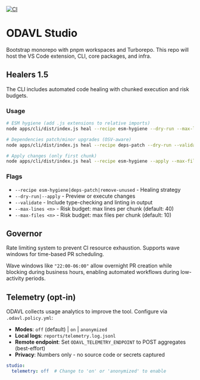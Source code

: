 [![CI](https://github.com/Monawlo812/odavl_studio/actions/workflows/ci.yml/badge.svg)](https://github.com/Monawlo812/odavl_studio/actions/workflows/ci.yml)

# ODAVL Studio

Bootstrap monorepo with pnpm workspaces and Turborepo.
This repo will host the VS Code extension, CLI, core packages, and infra.

## Healers 1.5

The CLI includes automated code healing with chunked execution and risk budgets.

### Usage
```bash
# ESM hygiene (add .js extensions to relative imports)
node apps/cli/dist/index.js heal --recipe esm-hygiene --dry-run --max-lines 40 --max-files 10

# Dependencies patch/minor upgrades (OSV-aware)
node apps/cli/dist/index.js heal --recipe deps-patch --dry-run --validate

# Apply changes (only first chunk)
node apps/cli/dist/index.js heal --recipe esm-hygiene --apply --max-files 5
```

### Flags
- `--recipe esm-hygiene|deps-patch|remove-unused` - Healing strategy
- `--dry-run|--apply` - Preview or execute changes
- `--validate` - Include type-checking and linting in output
- `--max-lines <n>` - Risk budget: max lines per chunk (default: 40)
- `--max-files <n>` - Risk budget: max files per chunk (default: 10)

## Governor

Rate limiting system to prevent CI resource exhaustion. Supports wave windows for time-based PR scheduling.

Wave windows like `"22:00-06:00"` allow overnight PR creation while blocking during business hours, enabling automated workflows during low-activity periods.

## Telemetry (opt-in)

ODAVL collects usage analytics to improve the tool. Configure via `.odavl.policy.yml`:

- **Modes**: `off` (default) | `on` | `anonymized`
- **Local logs**: `reports/telemetry.log.jsonl`
- **Remote endpoint**: Set `ODAVL_TELEMETRY_ENDPOINT` to POST aggregates (best-effort)
- **Privacy**: Numbers only - no source code or secrets captured

```yaml
studio:
  telemetry: off  # Change to 'on' or 'anonymized' to enable
```